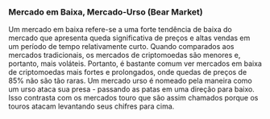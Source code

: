 ### Mercado em Baixa, Mercado-Urso (Bear Market)

Um mercado em baixa refere-se a uma forte tendência de baixa do mercado que apresenta queda significativa de preços e altas vendas em um período de tempo relativamente curto. Quando comparados aos mercados tradicionais, os mercados de criptomoedas são menores e, portanto, mais voláteis. Portanto, é bastante comum ver mercados em baixa de criptomoedas mais fortes e prolongados, onde quedas de preços de 85% não são tão raras. Um mercado urso é nomeado pela maneira como um urso ataca sua presa - passando as patas em uma direção para baixo. Isso contrasta com os mercados touro que são assim chamados porque os touros atacam levantando seus chifres para cima.
